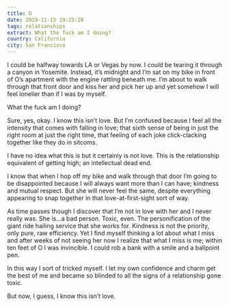 ```yaml
---
title: O
date: 2019-11-15 19:25:28
tags: relationships
extract: What the fuck am I doing?
country: California
city: San Francisco
---
```


I could be halfway towards LA or Vegas by now. I could be tearing it through a canyon in Yosemite. Instead, it’s midnight and I’m sat on my bike in front of O’s apartment with the engine rattling beneath me. I’m about to walk through that front door and kiss her and pick her up and yet somehow I will feel lonelier than if I was by myself.

What the fuck am I doing?

Sure, yes, okay. I know this isn’t love. But I’m confused because I feel all the intensity that comes with falling in love; that sixth sense of being in just the right room at just the right time, that feeling of each joke click-clacking together like they do in sitcoms.

I have no idea what this is but it certainly is not love. This is the relationship equivalent of getting high; an intellectual dead end.

I know that when I hop off my bike and walk through that door I’m going to be disappointed because I will always want more than I can have; kindness and mutual respect. But she will never feel the same, despite everything appearing to snap together in that love-at-first-sight sort of way.

As time passes though I discover that I’m not in love with her and I never really was. She is...a bad person. Toxic, even. The personification of the giant ride hailing service that she works for. Kindness is not the priority, only pure, raw efficiency. Yet I find myself thinking a lot about what I miss and after weeks of not seeing her now I realize that what I miss is me; within ten feet of O I was invincible. I could rob a bank with a smile and a ballpoint pen.

In this way I sort of tricked myself. I let my own confidence and charm get the best of me and became so blinded to all the signs of a relationship gone toxic.

But now, I guess, I know this isn’t love.

